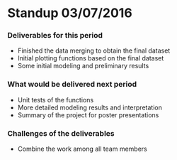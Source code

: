 # Standup 03/07/2016

### Deliverables for this period
- Finished the data merging to obtain the final dataset
- Initial plotting functions based on the final dataset
- Some initial modeling and preliminary results

### What would be delivered next period
- Unit tests of the functions
- More detailed modeling results and interpretation
- Summary of the project for poster presentations

### Challenges of the deliverables
- Combine the work among all team members
